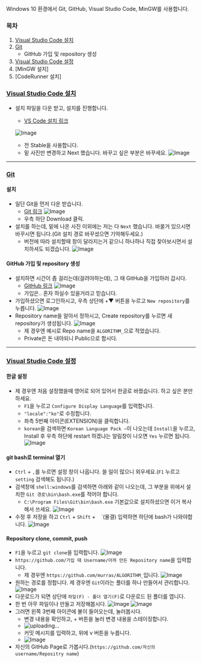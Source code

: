 
Windows 10 환경에서 Git, GitHub, Visual Studio Code, MinGW를 사용합니다.
### 목차


1. [Visual Studio Code 설치](#Visual-Studio-Code-설치)
2. [Git](#Git)
    - GitHub 가입 및 repository 생성
3. [Visual Studio Code 설정](#Visual-Studio-Code-설정)
4. [MinGW 설치]
5. [CodeRunner 설치]


### [Visual Studio Code 설치](#목차)
- 설치 파일을 다운 받고, 설치를 진행합니다.
    - [VS Code 설치 링크](https://code.visualstudio.com/)
  
    ![Image](https://i.imgur.com/EajUIz4.png)

    - 전 Stable을 사용합니다.
    - 밑 사진만 변경하고 Next 했습니다. 바꾸고 싶은 부분은 바꾸세요.
    ![Image](https://i.imgur.com/CgkCoyn.png)
    
---    

### [Git](#목차)
#### 설치
- 일단 Git을 먼저 다운 받습니다.
    - [Git 링크](https://git-scm.com/)
    ![Image](https://i.imgur.com/yPxhmhW.png)
    - 우측 하단 Download 클릭.
- 설치를 하는데, 밑에 나온 사진 이외에는 저는 다 `Next` 했습니다. 바꿀거 있으시면 바꾸시면 됩니다.(Git 설치 경로 바꾸셨으면 기억해두세요.)
    - 버전에 따라 설치할때 창이 달라지는거 같으니 하나하나 직접 찾아보시면서 설치하셔도 되겠습니다.
    ![Image](https://i.imgur.com/4oqgquX.png)
  
#### GitHub 가입 및 repository 생성
- 설치하면 시간이 좀 걸리는데(걸려야하는데), 그 때 GitHub을 가입하러 갑시다.
    - [GitHub 링크](https://github.com/)
    ![Image](https://i.imgur.com/AqvelWZ.png)
    - 가입은.. 혼자 하실수 있을거라고 믿습니다.
- 가입하셨으면 로그인하시고, 우측 상단에 +▼ 버튼을 누르고 `New repository`를 누릅니다.
![Image](https://i.imgur.com/Zmj3QIS.png)
- Repository name을 알아서 정하시고, Create repository를 누르면 새 repository가 생성됩니다.
![Image](https://i.imgur.com/s56BgzQ.png)
    - 제 경우엔 예시로 Repo name을 `ALGORITHM_`으로 적었습니다.
    - Private은 돈 내야되니 Public으로 합시다.
  
---

### [Visual Studio Code 설정](#목차)     
#### 한글 설정
- 제 경우엔 처음 설정했을때 영어로 되어 있어서 한글로 바꿨습니다. 하고 싶은 분만 하세요.
    - `F1`을 누르고 `Configure Display Language`를 입력합니다.
    - `"locale":"ko"`로 수정합니다.
    - 좌측 5번째 아이콘(EXTENSION)을 클릭합니다.
    - `korean`을 검색하면 `Korean Language Pack ~`이 나오는데 `Install`을 누르고, Install 후 우측 하단에 restart 하겠냐는 알림창이 나오면 `Yes` 누르면 됩니다.
![Image](https://i.imgur.com/VxoGLY6.png)  

#### git bash로 terminal 열기
- `Ctrl` + `,`를 누르면 설정 창이 나옵니다. 쓸 일이 많으니 외우세요.(`F1` 누르고 `setting` 검색해도 됩니다.)
- 검색창에 `shell:windows`를 검색하면 아래와 같이 나오는데, 그 부분을 위에서 설치한 `Git 경로\bin\bash.exe`를 적어야 합니다.
    - `C:\Program Files\Git\bin\bash.exe` 기본값으로 설치하셨으면 이거 복사해서 쓰세요.
![Image](https://i.imgur.com/fJR8CMs.png)
- 수정 후 저장을 하고 `Ctrl` + `Shift` + ` ` `(물결) 입력하면 하단에 bash가 나와야합니다.
![Image](https://i.imgur.com/qXZtIwr.png)

#### Repository clone, commit, push
- `F1`을 누르고 `git clone`을 입력합니다.
![Image](https://i.imgur.com/g9eP3Jj.png)
- `https://github.com/가입 때 Username/아까 만든 Repository name`을 입력합니다.
    - 제 경우엔 `https://github.com/murras/ALGORITHM_`입니다.
    ![Image](https://i.imgur.com/pGkEgKQ.png)
- 원하는 경로를 정합니다. 제 경우엔 `Git`이라는 폴더를 하나 만들어서 관리합니다.
![Image](https://i.imgur.com/WV0CRJ6.png)
- 다운로드가 되면 상단에 `파일(F) - 폴더 열기(F)`로 다운로드 된 폴더를 엽니다.
- 한 번 아무 파일이나 만들고 저장해봅시다.
![Image](https://i.imgur.com/QWYT6vQ.png)
![Image](https://i.imgur.com/J9j2vCm.png)
- 그러면 왼쪽 3번째 아이콘에 불이 들어오는데, 눌러봅시다.
    - 변경 내용을 확인하고, + 버튼을 눌러 변경 내용을 스테이징합니다.
    - ![uploading...](http://i.imgur.com/uploading.png)
    - 커밋 메시지를 입력하고, 위에 v 버튼을 누릅니다.
    - ![Image](https://i.imgur.com/vB0JifJ.png)
- 자신의 GitHub Page로 가봅시다.(`https://github.com/자신의 username/Repositry name`)